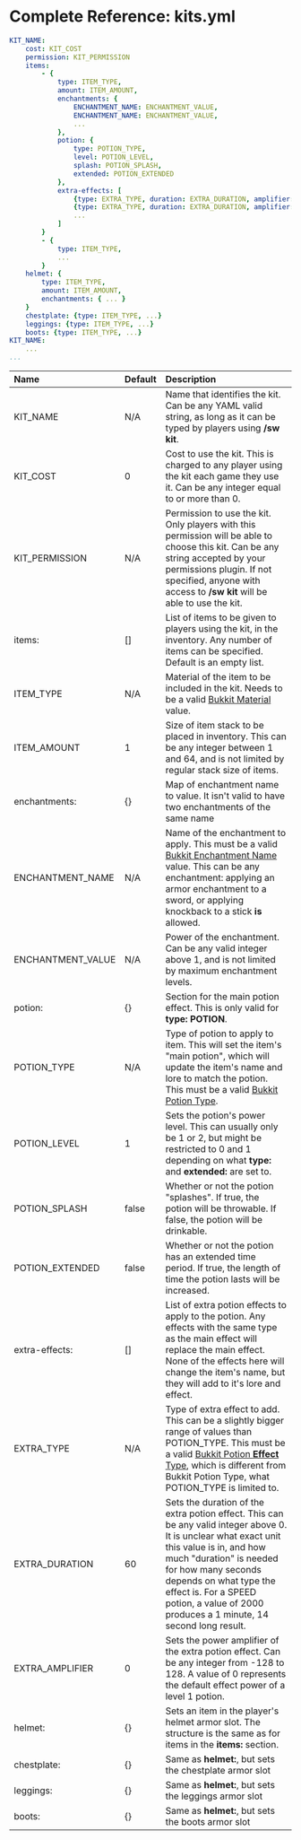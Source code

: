 Complete Reference: kits.yml
============================

```yaml
KIT_NAME:
    cost: KIT_COST
    permission: KIT_PERMISSION
    items:
        - {
            type: ITEM_TYPE,
            amount: ITEM_AMOUNT,
            enchantments: {
                ENCHANTMENT_NAME: ENCHANTMENT_VALUE,
                ENCHANTMENT_NAME: ENCHANTMENT_VALUE,
                ...
            },
            potion: {
                type: POTION_TYPE,
                level: POTION_LEVEL,
                splash: POTION_SPLASH,
                extended: POTION_EXTENDED
            },
            extra-effects: [
                {type: EXTRA_TYPE, duration: EXTRA_DURATION, amplifier: EXTRA_AMPLIFIER},
                {type: EXTRA_TYPE, duration: EXTRA_DURATION, amplifier: EXTRA_AMPLIFIER},
                ...
            ]
        }
        - {
            type: ITEM_TYPE,
            ...
        }
    helmet: {
        type: ITEM_TYPE,
        amount: ITEM_AMOUNT,
        enchantments: { ... }
    }
    chestplate: {type: ITEM_TYPE, ...}
    leggings: {type: ITEM_TYPE, ...}
    boots: {type: ITEM_TYPE, ...}
KIT_NAME:
    ...
...
```

| Name | Default | Description |
| :--- | :------ | :---------- |
| KIT_NAME | N/A | Name that identifies the kit. Can be any YAML valid string, as long as it can be typed by players using **/sw kit**. |
| KIT_COST | 0   | Cost to use the kit. This is charged to any player using the kit each game they use it. Can be any integer equal to or more than 0. |
| KIT_PERMISSION | N/A | Permission to use the kit. Only players with this permission will be able to choose this kit. Can be any string accepted by your permissions plugin. If not specified, anyone with access to **/sw kit** will be able to use the kit. |
| items: | [] | List of items to be given to players using the kit, in the inventory. Any number of items can be specified. Default is an empty list. |
| ITEM_TYPE | N/A | Material of the item to be included in the kit. Needs to be a valid [Bukkit Material](https://hub.spigotmc.org/javadocs/bukkit/org/bukkit/Material.html) value. |
| ITEM_AMOUNT | 1 | Size of item stack to be placed in inventory. This can be any integer between 1 and 64, and is not limited by regular stack size of items. |
| enchantments: | {} | Map of enchantment name to value. It isn't valid to have two enchantments of the same name |
| ENCHANTMENT_NAME | N/A | Name of the enchantment to apply. This must be a valid [Bukkit Enchantment Name](https://hub.spigotmc.org/javadocs/bukkit/org/bukkit/enchantments/Enchantment.html) value. This can be any enchantment: applying an armor enchantment to a sword, or applying knockback to a stick **is** allowed. |
| ENCHANTMENT_VALUE | N/A | Power of the enchantment. Can be any valid integer above 1, and is not limited by maximum enchantment levels. |
| potion: | {} | Section for the main potion effect. This is only valid for **type: POTION**. |
| POTION_TYPE | N/A | Type of potion to apply to item. This will set the item's "main potion", which will update the item's name and lore to match the potion. This must be a valid [Bukkit Potion Type](https://hub.spigotmc.org/javadocs/bukkit/org/bukkit/potion/PotionType.html). |
| POTION_LEVEL | 1 | Sets the potion's power level. This can usually only be 1 or 2, but might be restricted to 0 and 1 depending on what **type:** and **extended:** are set to.
| POTION_SPLASH | false | Whether or not the potion "splashes". If true, the potion will be throwable. If false, the potion will be drinkable. |
| POTION_EXTENDED | false | Whether or not the potion has an extended time period. If true, the length of time the potion lasts will be increased. |
| extra-effects: | [] | List of extra potion effects to apply to the potion. Any effects with the same type as the main effect will replace the main effect. None of the effects here will change the item's name, but they will add to it's lore and effect. |
| EXTRA_TYPE | N/A | Type of extra effect to add. This can be a slightly bigger range of values than POTION_TYPE. This must be a valid [Bukkit Potion **Effect** Type](https://hub.spigotmc.org/javadocs/bukkit/org/bukkit/potion/PotionEffectType.html), which is different from Bukkit Potion Type, what POTION_TYPE is limited to. |
| EXTRA_DURATION | 60 | Sets the duration of the extra potion effect. This can be any valid integer above 0. It is unclear what exact unit this value is in, and how much "duration" is needed for how many seconds depends on what type the effect is. For a SPEED potion, a value of 2000 produces a 1 minute, 14 second long result. |
| EXTRA_AMPLIFIER | 0 | Sets the power amplifier of the extra potion effect. Can be any integer from -128 to 128. A value of 0 represents the default effect power of a level 1 potion. |
| helmet: | {} | Sets an item in the player's helmet armor slot. The structure is the same as for items in the **items:** section. |
| chestplate: | {} | Same as **helmet:**, but sets the chestplate armor slot |
| leggings: | {} | Same as **helmet:**, but sets the leggings armor slot |
| boots: | {} | Same as **helmet:**, but sets the boots armor slot |
